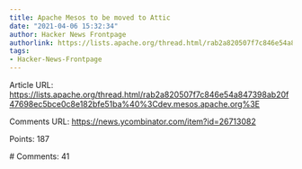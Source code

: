 ```yaml
---
title: Apache Mesos to be moved to Attic
date: "2021-04-06 15:32:34"
author: Hacker News Frontpage
authorlink: https://lists.apache.org/thread.html/rab2a820507f7c846e54a847398ab20f47698ec5bce0c8e182bfe51ba%40%3Cdev.mesos.apache.org%3E
tags:
- Hacker-News-Frontpage
---
```


<p>Article URL: <a href="https://lists.apache.org/thread.html/rab2a820507f7c846e54a847398ab20f47698ec5bce0c8e182bfe51ba%40%3Cdev.mesos.apache.org%3E">https://lists.apache.org/thread.html/rab2a820507f7c846e54a847398ab20f47698ec5bce0c8e182bfe51ba%40%3Cdev.mesos.apache.org%3E</a></p>
<p>Comments URL: <a href="https://news.ycombinator.com/item?id=26713082">https://news.ycombinator.com/item?id=26713082</a></p>
<p>Points: 187</p>
<p># Comments: 41</p>
